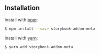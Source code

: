 ## Installation

Install with [npm](https://www.npmjs.com):

```sh
$ npm install --save storybook-addon-meta
```

Install with [yarn](https://yarnpkg.com):

```sh
$ yarn add storybook-addon-meta
```
